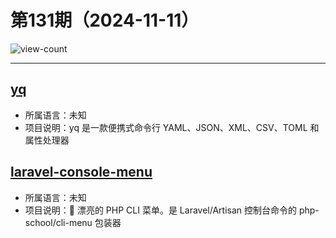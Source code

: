 # 第131期（2024-11-11）

![view-count](https://count.getloli.com/@xiaoxuan6-weekly-20241111)

---
## [yq](https://github.com/mikefarah/yq)
- 所属语言：未知
- 项目说明：yq 是一款便携式命令行 YAML、JSON、XML、CSV、TOML 和属性处理器

## [laravel-console-menu](https://github.com/nunomaduro/laravel-console-menu)
- 所属语言：未知
- 项目说明：🔘 漂亮的 PHP CLI 菜单。是 Laravel/Artisan 控制台命令的 php-school/cli-menu 包装器
